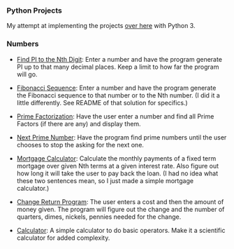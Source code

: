 ### Python Projects

My attempt at implementing the projects [over here](http://www.dreamincode.net/forums/topic/78802-martyr2s-mega-project-ideas-list/) with Python 3.

### Numbers

- [Find PI to the Nth Digit](https://github.com/vape/python-projects/blob/master/Numbers/01_Pi/pi.py): Enter a number and have the program generate PI up to that many decimal
places. Keep a limit to how far the program will go.

- [Fibonacci Sequence](https://github.com/vape/python-projects/blob/master/Numbers/02_Fibonacci/fibonacci.py): Enter a number and have the program generate the Fibonacci sequence to that number or to the Nth number. (I did it a little differently. See README of that solution for specifics.)

- [Prime Factorization](https://github.com/vape/python-projects/blob/master/Numbers/03_PrimeFactorization/prime.py): Have the user enter a number and find all Prime Factors (if there are any) and display them.

- [Next Prime Number](https://github.com/vape/python-projects/blob/master/Numbers/04_NextPrime/nextprime.py): Have the program find prime numbers until the user chooses to stop the asking for the next one.

- [Mortgage Calculator](https://github.com/vape/python-projects/blob/master/Numbers/06_MortgageCalculator/mortgage.py): Calculate the monthly payments of a fixed term mortgage over given Nth terms at a given interest rate. Also figure out how long it will take the user to pay back the loan. (I had no idea what these two sentences mean, so I just made a simple mortgage calculator.)

- [Change Return Program](https://github.com/vape/python-projects/blob/master/Numbers/07_ChangeCalculator/change.py): The user enters a cost and then the amount of money given. The program will figure out the change and the number of quarters, dimes, nickels, pennies needed for the change.

- [Calculator](https://github.com/vape/python-projects/blob/master/Numbers/09_Calculator/calc.py): A simple calculator to do basic operators. Make it a scientific calculator for added complexity.
